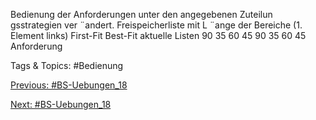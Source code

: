 Bedienung der Anforderungen unter den angegebenen Zuteilun gsstrategien ver ¨andert.
Freispeicherliste mit L ¨ange der Bereiche (1. Element links)
First-Fit Best-Fit
aktuelle Listen 90 35 60 45 90 35 60 45
Anforderung

   Tags & Topics:
   #Bedienung

[Previous: #BS-Uebungen_18](BS-Uebungen_18.md)

[Next: #BS-Uebungen_18](BS-Uebungen_18.md)
